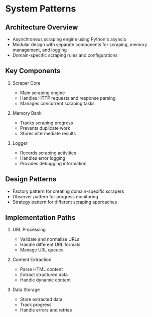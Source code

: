 # System Patterns

## Architecture Overview
- Asynchronous scraping engine using Python's asyncio
- Modular design with separate components for scraping, memory management, and logging
- Domain-specific scraping rules and configurations

## Key Components
1. Scraper Core
   - Main scraping engine
   - Handles HTTP requests and response parsing
   - Manages concurrent scraping tasks

2. Memory Bank
   - Tracks scraping progress
   - Prevents duplicate work
   - Stores intermediate results

3. Logger
   - Records scraping activities
   - Handles error logging
   - Provides debugging information

## Design Patterns
- Factory pattern for creating domain-specific scrapers
- Observer pattern for progress monitoring
- Strategy pattern for different scraping approaches

## Implementation Paths
1. URL Processing
   - Validate and normalize URLs
   - Handle different URL formats
   - Manage URL queues

2. Content Extraction
   - Parse HTML content
   - Extract structured data
   - Handle dynamic content

3. Data Storage
   - Store extracted data
   - Track progress
   - Handle errors and retries 